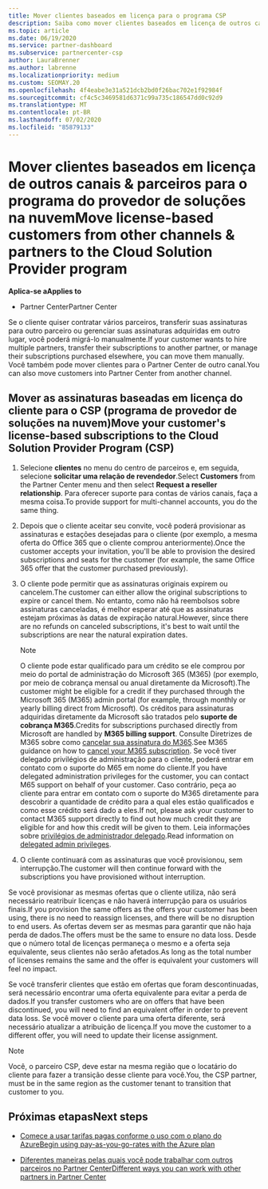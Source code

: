 ```yaml
---
title: Mover clientes baseados em licença para o programa CSP
description: Saiba como mover clientes baseados em licença de outros canais ou outro parceiro para o programa CSP (provedor de soluções na nuvem) no Partner Center.
ms.topic: article
ms.date: 06/19/2020
ms.service: partner-dashboard
ms.subservice: partnercenter-csp
author: LauraBrenner
ms.author: labrenne
ms.localizationpriority: medium
ms.custom: SEOMAY.20
ms.openlocfilehash: 4f4eabe3e31a521dcb2bd0f26bac702e1f92984f
ms.sourcegitcommit: cf4c5c3469581d6371c99a735c186547dd0c92d9
ms.translationtype: MT
ms.contentlocale: pt-BR
ms.lasthandoff: 07/02/2020
ms.locfileid: "85879133"
---
```

# <a name="move-license-based-customers-from-other-channels--partners-to-the-cloud-solution-provider-program"></a><span data-ttu-id="05c6c-103">Mover clientes baseados em licença de outros canais & parceiros para o programa do provedor de soluções na nuvem</span><span class="sxs-lookup"><span data-stu-id="05c6c-103">Move license-based customers from other channels & partners to the Cloud Solution Provider program</span></span>

<span data-ttu-id="05c6c-104">**Aplica-se a**</span><span class="sxs-lookup"><span data-stu-id="05c6c-104">**Applies to**</span></span>

- <span data-ttu-id="05c6c-105">Partner Center</span><span class="sxs-lookup"><span data-stu-id="05c6c-105">Partner Center</span></span>

<span data-ttu-id="05c6c-106">Se o cliente quiser contratar vários parceiros, transferir suas assinaturas para outro parceiro ou gerenciar suas assinaturas adquiridas em outro lugar, você poderá migrá-lo manualmente.</span><span class="sxs-lookup"><span data-stu-id="05c6c-106">If your customer wants to hire multiple partners, transfer their subscriptions to another partner, or manage their subscriptions purchased elsewhere, you can move them manually.</span></span> <span data-ttu-id="05c6c-107">Você também pode mover clientes para o Partner Center de outro canal.</span><span class="sxs-lookup"><span data-stu-id="05c6c-107">You can also move customers into Partner Center from another channel.</span></span>

## <a name="move-your-customers-license-based-subscriptions-to-the-cloud-solution-provider-program-csp"></a><span data-ttu-id="05c6c-108">Mover as assinaturas baseadas em licença do cliente para o CSP (programa de provedor de soluções na nuvem)</span><span class="sxs-lookup"><span data-stu-id="05c6c-108">Move your customer's license-based subscriptions to the Cloud Solution Provider Program (CSP)</span></span>

1. <span data-ttu-id="05c6c-109">Selecione **clientes** no menu do centro de parceiros e, em seguida, selecione **solicitar uma relação de revendedor**.</span><span class="sxs-lookup"><span data-stu-id="05c6c-109">Select **Customers** from the Partner Center menu and then select **Request a reseller relationship**.</span></span> <span data-ttu-id="05c6c-110">Para oferecer suporte para contas de vários canais, faça a mesma coisa.</span><span class="sxs-lookup"><span data-stu-id="05c6c-110">To provide support for multi-channel accounts, you do the same thing.</span></span>

2. <span data-ttu-id="05c6c-111">Depois que o cliente aceitar seu convite, você poderá provisionar as assinaturas e estações desejadas para o cliente (por exemplo, a mesma oferta do Office 365 que o cliente comprou anteriormente).</span><span class="sxs-lookup"><span data-stu-id="05c6c-111">Once the customer accepts your invitation, you'll be able to provision the desired subscriptions and seats for the customer (for example, the same Office 365 offer that the customer purchased previously).</span></span>

3. <span data-ttu-id="05c6c-112">O cliente pode permitir que as assinaturas originais expirem ou cancelem.</span><span class="sxs-lookup"><span data-stu-id="05c6c-112">The customer can either allow the original subscriptions to expire or cancel them.</span></span> <span data-ttu-id="05c6c-113">No entanto, como não há reembolsos sobre assinaturas canceladas, é melhor esperar até que as assinaturas estejam próximas às datas de expiração natural.</span><span class="sxs-lookup"><span data-stu-id="05c6c-113">However, since there are no refunds on canceled subscriptions, it's best to wait until the  subscriptions are near the natural expiration dates.</span></span>


   >[!NOTE]
   ><span data-ttu-id="05c6c-114">O cliente pode estar qualificado para um crédito se ele comprou por meio do portal de administração do Microsoft 365 (M365) (por exemplo, por meio de cobrança mensal ou anual diretamente da Microsoft).</span><span class="sxs-lookup"><span data-stu-id="05c6c-114">The customer might be eligible for a credit if they purchased through the Microsoft 365 (M365) admin portal (for example, through monthly or yearly billing direct from Microsoft).</span></span> <span data-ttu-id="05c6c-115">Os créditos para assinaturas adquiridas diretamente da Microsoft são tratados pelo **suporte de cobrança M365**.</span><span class="sxs-lookup"><span data-stu-id="05c6c-115">Credits for subscriptions purchased directly from Microsoft are handled by **M365 billing support**.</span></span> <span data-ttu-id="05c6c-116">Consulte Diretrizes de M365 sobre como [cancelar sua assinatura do M365](https://docs.microsoft.com/microsoft-365/commerce/subscriptions/cancel-your-subscription).</span><span class="sxs-lookup"><span data-stu-id="05c6c-116">See M365 guidance on how to [cancel your M365 subscription](https://docs.microsoft.com/microsoft-365/commerce/subscriptions/cancel-your-subscription).</span></span> <span data-ttu-id="05c6c-117">Se você tiver delegado privilégios de administração para o cliente, poderá entrar em contato com o suporte do M65 em nome do cliente.</span><span class="sxs-lookup"><span data-stu-id="05c6c-117">If you have delegated administration privileges for the customer, you can contact M65 support on behalf of your customer.</span></span> <span data-ttu-id="05c6c-118">Caso contrário, peça ao cliente para entrar em contato com o suporte do M365 diretamente para descobrir a quantidade de crédito para a qual eles estão qualificados e como esse crédito será dado a eles.</span><span class="sxs-lookup"><span data-stu-id="05c6c-118">If not, please ask your customer to contact M365 support directly to find out how much credit they are eligible for and how this credit will be given to them.</span></span> <span data-ttu-id="05c6c-119">Leia informações sobre [privilégios de administrador delegado](customers-revoke-admin-privileges.md).</span><span class="sxs-lookup"><span data-stu-id="05c6c-119">Read information on [delegated admin privileges](customers-revoke-admin-privileges.md).</span></span>


4. <span data-ttu-id="05c6c-120">O cliente continuará com as assinaturas que você provisionou, sem interrupção.</span><span class="sxs-lookup"><span data-stu-id="05c6c-120">The customer will then continue forward with the subscriptions you have provisioned without interruption.</span></span>

<span data-ttu-id="05c6c-121">Se você provisionar as mesmas ofertas que o cliente utiliza, não será necessário reatribuir licenças e não haverá interrupção para os usuários finais.</span><span class="sxs-lookup"><span data-stu-id="05c6c-121">If you provision the same offers as the offers your customer has been using, there is no need to reassign licenses, and there will be no disruption to end users.</span></span> <span data-ttu-id="05c6c-122">As ofertas devem ser as mesmas para garantir que não haja perda de dados.</span><span class="sxs-lookup"><span data-stu-id="05c6c-122">The offers must be the same to ensure no data loss.</span></span> <span data-ttu-id="05c6c-123">Desde que o número total de licenças permaneça o mesmo e a oferta seja equivalente, seus clientes não serão afetados.</span><span class="sxs-lookup"><span data-stu-id="05c6c-123">As long as the total number of licenses remains the same and the offer is equivalent your customers will feel no impact.</span></span>

<span data-ttu-id="05c6c-124">Se você transferir clientes que estão em ofertas que foram descontinuadas, será necessário encontrar uma oferta equivalente para evitar a perda de dados.</span><span class="sxs-lookup"><span data-stu-id="05c6c-124">If you transfer customers who are on offers that have been discontinued, you will need to find an equivalent offer in order to prevent data loss.</span></span> <span data-ttu-id="05c6c-125">Se você mover o cliente para uma oferta diferente, será necessário atualizar a atribuição de licença.</span><span class="sxs-lookup"><span data-stu-id="05c6c-125">If you move the customer to a different offer, you will need to update their license assignment.</span></span>

>[!NOTE]
> <span data-ttu-id="05c6c-126">Você, o parceiro CSP, deve estar na mesma região que o locatário do cliente para fazer a transição desse cliente para você.</span><span class="sxs-lookup"><span data-stu-id="05c6c-126">You, the CSP partner, must be in the same region as the customer tenant to transition that customer to you.</span></span>

## <a name="next-steps"></a><span data-ttu-id="05c6c-127">Próximas etapas</span><span class="sxs-lookup"><span data-stu-id="05c6c-127">Next steps</span></span>

- [<span data-ttu-id="05c6c-128">Comece a usar tarifas pagas conforme o uso com o plano do Azure</span><span class="sxs-lookup"><span data-stu-id="05c6c-128">Begin using pay-as-you-go-rates with the Azure plan</span></span>](azure-plan-get-started.md)
 

- [<span data-ttu-id="05c6c-129">Diferentes maneiras pelas quais você pode trabalhar com outros parceiros no Partner Center</span><span class="sxs-lookup"><span data-stu-id="05c6c-129">Different ways you can work with other partners in Partner Center</span></span>](work-with-other-partners.md)
